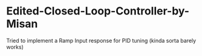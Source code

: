 # Edited-Closed-Loop-Controller-by-Misan
Tried to implement a Ramp Input response for PID tuning (kinda sorta barely works)
